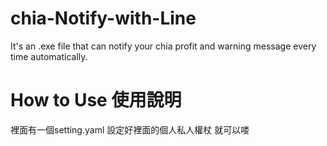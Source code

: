 # chia-Notify-with-Line
It's an .exe file that can notify your chia profit and warning message every time automatically.

# How to Use 使用說明
裡面有一個setting.yaml
設定好裡面的個人私人權杖 就可以喽
